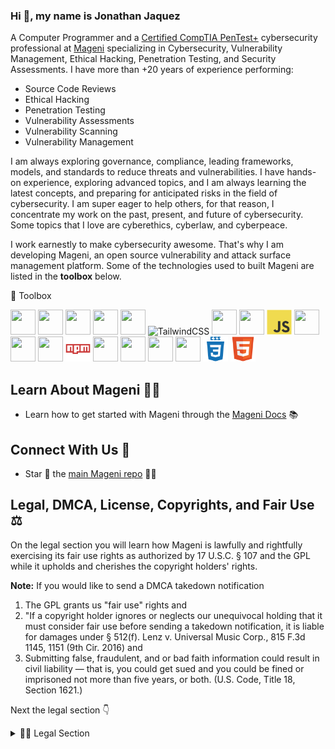### Hi 👋, my name is Jonathan Jaquez

A Computer Programmer and a <a href="https://www.credly.com/badges/65e62aa6-b7af-462f-be51-daedcf2ba3f7/public_url" target="_blank">Certified CompTIA PenTest+</a> cybersecurity professional at <a href="https://www.mageni.net" target="_blank">Mageni</a> specializing in Cybersecurity, Vulnerability Management, Ethical Hacking, Penetration Testing, and Security Assessments. I have more than +20 years of experience performing:

- Source Code Reviews
- Ethical Hacking
- Penetration Testing
- Vulnerability Assessments
- Vulnerability Scanning
- Vulnerability Management

I am always exploring governance, compliance, leading frameworks, models, and standards to reduce threats and vulnerabilities. I have hands-on experience, exploring advanced topics, and I am always learning the latest concepts, and preparing for anticipated risks in the field of cybersecurity. I am super eager to help others, for that reason, I concentrate my work on the past, present, and future of cybersecurity. Some topics that I love are cyberethics, cyberlaw, and cyberpeace.

I work earnestly to make cybersecurity awesome. That's why I am developing Mageni, an open source vulnerability and attack surface management platform. Some of the technologies used to built Mageni are listed in the **toolbox** below.

🧰 Toolbox

<img src="https://cdn.jsdelivr.net/gh/devicons/devicon/icons/c/c-original.svg" width="40" height="40" /> <img src="https://cdn.jsdelivr.net/gh/devicons/devicon/icons/laravel/laravel-plain.svg" width="40" height="40" /> <img src="https://cdn.jsdelivr.net/gh/devicons/devicon/icons/php/php-original.svg"  width="40" height="40" /> <img src="https://cdn.jsdelivr.net/gh/devicons/devicon/icons/sqlite/sqlite-original.svg" width="40" height="40"/> <img src="https://cdn.jsdelivr.net/gh/devicons/devicon/icons/cmake/cmake-original.svg" width="40" height="40" /> <img src="https://cdn.worldvectorlogo.com/logos/tailwindcss.svg" alt="TailwindCSS" width="40" height="40"/> <img src="https://cdn.jsdelivr.net/gh/devicons/devicon/icons/docker/docker-original.svg" width="40" height="40"/> <img src="https://cdn.jsdelivr.net/gh/devicons/devicon/icons/gcc/gcc-original.svg" width="40" height="40"/> <img src="https://github.com/devicons/devicon/blob/master/icons/javascript/javascript-original.svg" alt="JavaScript" width="40" height="40"/> <img src="https://cdn.jsdelivr.net/gh/devicons/devicon/icons/git/git-original.svg" width="40" height="40"/> <img src="https://cdn.jsdelivr.net/gh/devicons/devicon/icons/github/github-original.svg" width="40" height="40"/> <img src="https://cdn.jsdelivr.net/gh/devicons/devicon/icons/amazonwebservices/amazonwebservices-original.svg" width="40" height="40" /> <img src="https://github.com/devicons/devicon/blob/master/icons/npm/npm-original-wordmark.svg" alt="npm" width="40" height="40"/> <img src="https://cdn.jsdelivr.net/gh/devicons/devicon/icons/redis/redis-original.svg" width="40" height="40"/> <img src="https://cdn.jsdelivr.net/gh/devicons/devicon/icons/ssh/ssh-original.svg" width="40" height="40" /> <img src="https://cdn.jsdelivr.net/gh/devicons/devicon/icons/visualstudio/visualstudio-plain.svg" width="40" height="40"/> <img src="https://cdn.jsdelivr.net/gh/devicons/devicon/icons/ubuntu/ubuntu-plain.svg" width="40" height="40" /> <img src="https://github.com/devicons/devicon/blob/master/icons/css3/css3-plain-wordmark.svg" alt="CSS" width="40" height="40"/> <img src="https://github.com/devicons/devicon/blob/master/icons/html5/html5-original.svg" alt="HTML" width="40" height="40"/> 

<h2>Learn About Mageni 🧑‍🎓</h2>

<ul>
    <li>Learn how to get started with Mageni through the <a href="https://www.mageni.net/docs">Mageni Docs</a> 📚 </li>
</ul>

<h2>Connect With Us 🍿</h2>
<ul>
    <li>Star 🌟 the <a href="https://github.com/mageni/mageni/stargazers">main Mageni repo</a> 👩‍💻</li>
</ul>

<h2>Legal, DMCA, License, Copyrights, and Fair Use ⚖️</h2>

On the legal section you will learn how Mageni is lawfully and rightfully exercising its fair use rights as authorized by 17 U.S.C. § 107 and the GPL while it upholds and cherishes the copyright holders' rights.

<b>Note:</b>  If you would like to send a DMCA takedown notification

1. The GPL grants us "fair use" rights and
2. "If a copyright holder ignores or neglects our unequivocal holding that it must consider fair use before sending a takedown notification, it is liable for damages under § 512(f). Lenz v. Universal Music Corp., 815 F.3d 1145, 1151 (9th Cir. 2016) and 
3. Submitting false, fraudulent, and or bad faith information could result in civil liability — that is, you could get sued and you could be fined or imprisoned not more than five years, or both. (U.S. Code, Title 18, Section 1621.)

Next the legal section 👇

<details> 
	<summary>👮‍♀ Legal Section</summary>
	<br>

## Thank you, open source
Mageni uses <a href="https://github.com/mageni/mageni/network/dependencies">thousands of open source projects</a> and we thank them with all our hearts. We hope that providing Mageni as an free, open source software will help other people the same way those softwares have helped us and in doing so Mageni is also in strict compliance with the open source licenses. 

Mageni is an important open source contribution to the upstream projects as it provides a moderm web interface and EDA which was really missing to the open source community.

## Summary
You are probably reading this because you want to use the code, but you have questions about its license and your legal rights. The DMCA is a U.S. federal law and the Copyrights is a bundle of statutory rights created by the U.S. Congress. So here is some background information for you to consider from the perspective of U.S. law.

### What's a Copyright?
Copyright is a bundle of statutory <a href="https://www.law.cornell.edu/uscode/text/17/106">rights</a> created by U.S. Congress.

Copyright protection can subsist in original works of authorship fixed in any tangible medium of expression. When someone makes code publicly available in any form, including GitHub, that code may be protected by copyright.

Generally, you should use code under licenses which explicitly give you relevant permissions. Ambiguity about what you can do with code can cause unwanted confusion and make open source difficult to use. In order to avoid any kind of ambiguity, on this document Mageni makes clarifications based on U.S. law.

### What's a Open Source License?
Open source licenses are licenses that comply with the Open Source Definition — in brief, they allow software to be freely used, modified, and shared. To be approved by the Open Source Initiative (also known as the OSI), a license must go through the Open Source Initiative's license review process.

### Four rights to consider

Open source projects function best when there is no ambiguity over the rights to the code. Four important rights for an open source license to address are:

- the right to make copies (also known as reproduction),
- the right to modify and adapt (also known as the right to make derivative works),
- the right to distribute the original and modifications.
- the right to fair use a copyrighted source code

Mageni provides you free and open-source software covered by free software licenses, with no ambiguities over your rights to use the code.

### What's DMCA?
The Digital Millennium Copyright Act—or DMCA—is a US federal copyright law that was introduced in 1998. The DMCA protects the rights of both, copyright holders and the users of the copyrighted material.

### If I copy the code, will you send me a DMCA takedown notification?
No. Mageni can not and will not send you a DMCA takedown notification. 

According to the DMCA "a copyright holder must consider the existence of fair use before sending a takedown notification under § 512(c)." Lenz v. Universal Music Corp., 815 F.3d 1145, 1151 (9th Cir. 2016), and when using the source code of a GPL-covered program, the GPL grants you "fair use" rights (See 17 U.S.C. § 107).

> Do I have “fair use” rights in using the source code of a GPL-covered program? Yes, you do. “Fair use” is use that is allowed without any special permission. **Since you don't need the developers' permission for such use, you can do it regardless of what the developers said about it—in the license or elsewhere, whether that license be the GNU GPL or any other free software license.** Source: <a href="https://www.gnu.org/licenses/gpl-faq.en.html#GPLFairUse">https://www.gnu.org/licenses/gpl-faq.en.html#GPLFairUse</a>

> “fair use is not just excused by the law, it is wholly authorized by the law.” Lenz v. Universal Music Corp., 815 F.3d 1145, 1151 (9th Cir. 2016).

> “[A]nyone who . . . makes a fair use of the work is not an infringer of the copyright with respect to such use.” Sony Corp. of Am. v. Universal City Studios, Inc., 464 U.S. 417, 433 (1984).

All the code published by Mageni on GitHub is GPL-covered and/or by other free software licenses and is lawfully and rightfully used as "fair use" as authorized by 17 U.S.C. § 107. The GPL and the open source licenses extend the same "fair use" rights to you, so feel free to use the code.

### The Supreme Court and Fair Use Rights
<a href="https://www.supremecourt.gov/opinions/20pdf/18-956_d18f.pdf">Google LLC v. Oracle America, Inc</a> is a fair use case that has has been hailed as a “huge win for developers and consumers,” not to mention a “win for innovation” more broadly and this case’s holding will “provide breathing room” to software developers employing similar strategies to create their products. (Michael Barclay, Victory for Fair Use: The Supreme Court Reverses the Federal Circuit in Oracle v. Google, ELEC. FRONTIER FOUND. (Apr. 5, 2021)) While restricting the rights of copyright holders, the Supreme Court’s approach to Google v. Oracle took an important step to further the constitutional goal of copyright law: to “promote the Progress of Science and useful Arts." (U.S. CONST. art. 1, § 8, cl. 8.) 

When using the source code of GPL-covered program, the **GPL grants you "fair use" rights** (See 17 U.S.C. § 107). 

> Do I have “fair use” rights in using the source code of a GPL-covered program? Yes, you do. “Fair use” is use that is allowed without any special permission. Since you don't need the developers' permission for such use, you can do it regardless of what the developers said about it—in the license or elsewhere, **whether that license be the GNU GPL or any other free software license.**  Source: <a href="https://www.gnu.org/licenses/gpl-faq.en.html#GPLFairUse">https://www.gnu.org/licenses/gpl-faq.en.html#GPLFairUse</a>

> “fair use is not just excused by the law, it is wholly authorized by the law.” Lenz v. Universal Music Corp., 815 F.3d 1145, 1151 (9th Cir. 2016).

> “[A]nyone who . . . makes a fair use of the work is not an infringer of the copyright with respect to such use.” Sony Corp. of Am. v. Universal City Studios, Inc., 464 U.S. 417, 433 (1984).

Mageni has completed extensive audits to certify that exercises its fair use rights as authorized by 17 U.S.C. § 107. 

### Code is a form of speech. In the US, constitutional law protects free speech.

> "This court can find no meaningful difference between computer language, particularly high-level languages as defined above, and German or French....Like music and mathematical equations, computer language is just that, language, and it communicates information either to a computer or to those who can read it....For the purposes of First Amendment analysis, this court finds that source code is speech." (Bernstein v DoS)

Freedom of speech is a principle that supports the freedom of an individual or a community to articulate their opinions and ideas without fear of retaliation, censorship, or legal sanction. The right to freedom of expression has been recognised as a human right in the Universal Declaration of Human Rights and international human rights law by the United Nations. U.S. constitutional law protects free speech. You are free to use the code provided by Mageni and exercise your right to freedom of speech.

### DMCA Policy

#### Introduction

Mageni uses a very large number of open source projects and we understand that there's always a possibility that a programmer from one of those open source projects implemented copyrighted code that is not covered by a free software license or that violates the freedom of speech rights. In that case, this policy is intended to swiftly implement the procedures described in the Title II of the Digital Millennium Copyright Act, 17 U.S.C. Section 512 (DMCA) for the reporting of alleged copyright infringement and will remove the offeding code from its repository. It is the policy of Mageni to respect the legitimate rights of copyright owners, their agents, and representatives. 

Mageni respects the legal protections provided by applicable copyright law and this also helps Mageni to protect the source code and the rights of the users of the open-source software that Mageni provides. So if you find copyrighted code that is not covered by a free software license, please report that to our designated agent.

#### Before sending any notifications

Please be aware that, according to the law, "a copyright holder must consider the existence of fair use before sending a takedown notification under § 512(c)." Lenz v. Universal Music Corp., 815 F.3d 1145, 1151 (9th Cir. 2016). On GitHub you will find that Mageni is using only software covered by free software licenses which grant "fair use" rights.

> Do I have “fair use” rights in using the source code of a GPL-covered program?
> **Yes, you do. “Fair use” is use that is allowed without any special permission. Since you don't need the developers' permission for such use, you can do 
> it regardless of what the developers said about it—in the license or elsewhere, whether that license be the GNU GPL or any other free software license.**
> Source: <a href="https://www.gnu.org/licenses/gpl-faq.en.html#GPLFairUse">https://www.gnu.org/licenses/gpl-faq.en.html#GPLFairUse</a>

> **if a copyright holder ignores or neglects our unequivocal holding that it must consider fair use before sending a takedown notification, it is liable for  damages under § 512(f).** A copyright holder who pays  lip service to the consideration of fair use by claiming it formed a good faith belief when there is evidence to the contrary is still subject to §  512(f) liability. Lenz v. Universal Music Corp., 815 F.3d 1145, 1151 (9th Cir. 2016).

> “fair use is not just excused by the law, it is wholly authorized by the law.” Lenz v. Universal Music Corp., 815 F.3d 1145, 1151 (9th Cir. 2016).

> “[A]nyone who . . . makes a fair use of the work is not an infringer of the copyright with respect to such use.” Sony Corp. of Am. v. Universal City Studios, Inc., 464 U.S. 417, 433 (1984).

The Ninth Circuit held that the Copyright Act "unambiguously contemplates fair use as a use authorized by law," and accordingly, "a copyright holder must consider the existence of fair use before sending a takedown notification under § 512(c)." The Ninth Circuit based its holding on the language of section 107, which provides that "the fair use of a copyrighted work … is not an infringement of copyright," and on definitions of "authorize" (which is not defined in the Copyright Act) from Black's Law Dictionary, concluding that "because 17 U.S.C. § 107 both 'empowers' and 'formally approves' the use of copyrighted material if the use constitutes fair use, fair use is 'authorized by the law' within the meaning of § 512(c)." In so holding, the Ninth Circuit rejected Universal's argument that fair use is merely an affirmative defense to infringement.

Mageni is lawfully and rightfully exercising its fair use rights as authorized by 17 U.S.C. § 107 and, before sending any notification, you must also consider the fair use rights of the developers of the very large number of open source projects that Mageni uses and the impact, possible repercussions and legal consequences of your notification.

#### Designated Agent

Notification of alleged infringement should be sent to our designated agent. The DMCA requires that notices of alleged infringement include specific information. Please provide the following information:

1. A signature of the person authorized to act on behalf of the owner of the copyright interest; 
2. A description of the copyrighted work that You claim has been infringed upon;
3. A description of where the material that You claim is infringing is located on the Site; 
4. Your address, telephone number, and e-mail address; 
5. A statement by You that You have a good-faith belief that the disputed use has not been authorized; and
6. A statement by You, made under penalty of perjury, that the information in Your notice is accurate and that You are the copyright owner or authorized to act on the copyright owner's behalf. 

Please send the notification under the DMCA of alleged infringement to this address:

Legal Department<br />
Mageni Security LLC<br />
44 South Broadway, STE 100<br />
White Plains, NY 10601<br />
Email: opensource@mageni.net

Upon receipt of notification of claimed infringement, we will follow the procedures to comply with the DMCA. Consult your with your lawyers before submitting or sending an email to the above address. The DMCA requires that you swear to the facts in your copyright complaint under penalty of perjury. **It is a federal crime to intentionally lie in a sworn declaration. (See U.S. Code, Title 18, Section 1621.) so submitting false, fraudulent, and or bad faith information could also result in civil liability — that is, you could get sued and you could be fined or imprisoned not more than five years, or both.** The DMCA also provides a remedy for bad-faith takedowns (See 17 U.S.C.A. § 512), specifically:

Any person who knowingly materially misrepresents under this section

1. that material or activity is infringing, or
2. that material or activity was removed or disabled by mistake or misidentification, shall be liable for any damages, including costs and attorneys’ fees, incurred by the alleged infringer, by any copyright owner or copyright owner’s authorized licensee, or by a service provider, who is injured by such misrepresentation, as the result of the service provider relying upon such misrepresentation in removing or disabling access to the material or activity claimed to be infringing, or in replacing the removed material or ceasing to disable access to it.

> **if a copyright holder ignores or neglects our unequivocal holding that it must consider fair use before sending a takedown notification, it is liable for  damages under § 512(f).** A copyright holder who pays  lip service to the consideration of fair use by claiming it formed a good faith belief when there is evidence to the contrary is still subject to §  512(f) liability. Lenz v. Universal Music Corp., 815 F.3d 1145, 1151 (9th Cir. 2016).

Mageni has completed extensive audits to certify that exercises its fair use rights as authorized by 17 U.S.C. § 107.

## Applicable Laws
Mageni publishes open-source software on Github solely for lawful purposes and for education, research and teaching in cybersecurity and computer programming. You must use the software in a manner that complies with all applicable national, federal, state and local laws, statutes, ordinances, regulations, codes, and other types of government authority.

## Export Laws
The software provided by Mageni may be subject to US Export rules known as Export Administration Regulations (EAR) and enforced by U.S. Department of Commerce Bureau of Industry and Security (BIS).

Additionally, both the Department of Treasury and the Department of State regulate and control other types of export-related technology and product transfers and transactions. The Office of Foreign Assets Control (OFAC) of the U.S. Department of the Treasury administers and enforces economic sanctions against certain countries and regimes, terrorists, and other threats to U.S. national security, foreign policy, or economic interests.

It is Mageni policy to comply with EAR, OFAC rules, and the international Wassenaar Arrangement. Without limitation, parties using software from Mageni are responsible for obtaining all licenses or other approvals necessary for downloading or transfer of the software or use of the service. A party may not transfer the software or services without U.S. Government permission to (a) anyone on the U.S. Treasury Department’s lists of Specially Designated Nationals (including the Government of Iran, Government of Cuba, prohibited members of the Cuban Communist Party), or on the U.S. Commerce Department’s Denied Persons List, Entity List, or Unverified List, or on the U.S. State Department’s Debarred List or Nonproliferation List (see Commerce Lists to Check); or (b) for use with chemical or biological weapons, sensitive nuclear end-users, or missiles to deliver them.

## Mageni helps to reduce climate change
Mageni is a member of the <a href="https://climate.stripe.com/nJ22UV" target="_blank">Stripe Climate</a> and contributes 1% of the revenue to reduce climate change.

</details>
